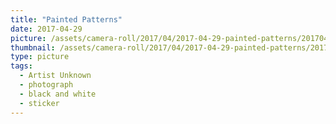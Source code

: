 ```yaml
---
title: "Painted Patterns"
date: 2017-04-29
picture: /assets/camera-roll/2017/04/2017-04-29-painted-patterns/20170429_221236507_iOS.jpg
thumbnail: /assets/camera-roll/2017/04/2017-04-29-painted-patterns/20170429_221236507_iOS-thumbnail.jpg
type: picture
tags:
  - Artist Unknown
  - photograph
  - black and white
  - sticker
---
```

